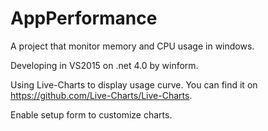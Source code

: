 # AppPerformance
A project that monitor memory and CPU usage in windows.

Developing in VS2015 on .net 4.0 by winform.

Using Live-Charts to display usage curve. You can find it on https://github.com/Live-Charts/Live-Charts.

Enable setup form to customize charts.
